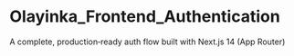# Olayinka_Frontend_Authentication
A complete, production‑ready auth flow built with Next.js 14 (App Router) 

